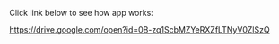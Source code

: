 Click link below to see how app works:

https://drive.google.com/open?id=0B-zq1ScbMZYeRXZfLTNyV0ZlSzQ